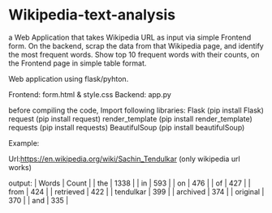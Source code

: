 # Wikipedia-text-analysis
a Web Application that takes Wikipedia URL as input via simple Frontend form. On the backend, scrap the data from that Wikipedia page, and identify the most frequent words. Show top 10 frequent words with their counts, on the Frontend page in simple table format.

Web application using flask/pyhton.

Frontend: form.html & style.css
Backend: app.py

before compiling the code, 
Import following libraries:
                           Flask                (pip install Flask)
                           request              (pip install request)
                           render_template      (pip install render_template)
                           requests             (pip install requests)
                           BeautifulSoup        (pip install beautifulSoup)

Example:

Url:https://en.wikipedia.org/wiki/Sachin_Tendulkar
(only wikipedia url works)

output: | Words       |  Count  |
        | the 	      |  1338   |
        | in 	      |  593    |
        | on	      |  476    |
        | of 	      |  427    |
        | from 	      |  424    |
        | retrieved   |	 422    |
        | tendulkar   |  399    |
        | archived    |  374    |
        | original    |  370    |
        | and         |  335    |
  
